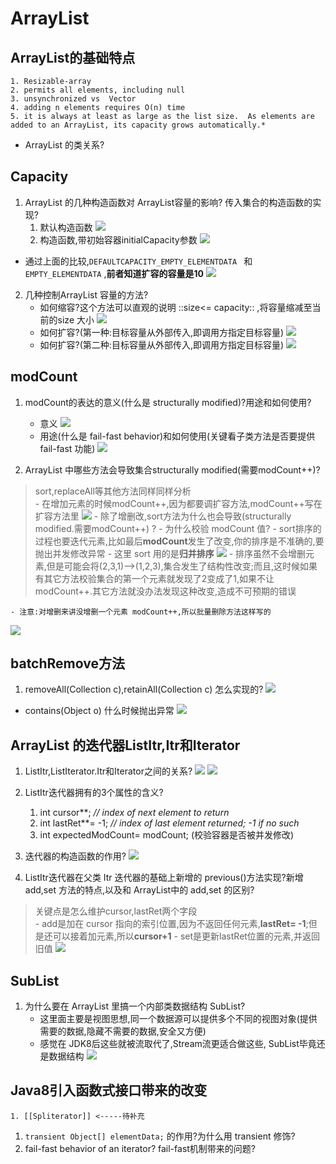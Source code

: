 # ArrayList

## ArrayList的基础特点
	1. Resizable-array
	2. permits all elements, including null
	3. unsynchronized vs  Vector
	4. adding n elements requires O(n) time
	5. it is always at least as large as the list size.  As elements are added to an ArrayList, its capacity grows automatically.*

- ArrayList 的类关系?
## Capacity
1. ArrayList 的几种构造函数对 ArrayList容量的影响? 传入集合的构造函数的实现?
	1. 默认构造函数
![](ArrayList/BF00ECE6-732E-444A-ACB1-A6A8FBF0E713.png)
	2. 构造函数,带初始容器initialCapacity参数
![](ArrayList/1B8F3C92-DE88-42D8-98DC-C0D48ABB192B.png)
- 通过上面的比较,`DEFAULTCAPACITY_EMPTY_ELEMENTDATA ` 和`EMPTY_ELEMENTDATA` ,**前者知道扩容的容量是10**
![](ArrayList/4A579666-1860-4B86-8921-2749B3F8F839.png)

2. 几种控制ArrayList 容量的方法?
	- 如何缩容?这个方法可以直观的说明 ::size<= capacity:: ,将容量缩减至当前的size 大小
![](ArrayList/18F2F986-FECA-4F67-A7C1-554722D8C9D9.png)
	- 如何扩容?(第一种:目标容量从外部传入,即调用方指定目标容量)
![](ArrayList/A5418EEA-107A-40D1-AD2F-C180951E180F.png)
	- 如何扩容?(第二种:目标容量从外部传入,即调用方指定目标容量)
![](ArrayList/76CEBE20-CAB1-4A53-A9F2-6C20D90A08B0.png)

## modCount
1. modCount的表达的意义(什么是 structurally modified)?用途和如何使用?
	- 意义
![](ArrayList/7B84EAAB-ADA6-47FD-A836-6BC69AA7B3E3.png)
	- 用途(什么是 fail-fast behavior)和如何使用(关键看子类方法是否要提供 fail-fast 功能)
![](ArrayList/3236957C-AEE5-41BF-A7C3-E79542C095F2.png)


2. ArrayList  中哪些方法会导致集合structurally modified(需要modCount++)?
> sort,replaceAll等其他方法同样同样分析  
	-  在增加元素的时候modCount++,因为都要调扩容方法,modCount++写在扩容方法里
![](ArrayList/3F7854B9-884A-49EF-A2D3-6EA5E9F506D4.png)
	- 除了增删改,sort方法为什么也会导致(structurally modified.需要modCount++) ?
		- 为什么校验 modCount 值?
			- sort排序的过程也要迭代元素,比如最后**modCount**发生了改变,你的排序是不准确的,要抛出并发修改异常
		- 这里 sort 用的是**归并排序**
![](ArrayList/E2F335A9-19FF-4CF4-84C7-559019C8BF6D.png)
		- 排序虽然不会增删元素,但是可能会将(2,3,1)—>(1,2,3),集合发生了结构性改变;而且,这时候如果有其它方法校验集合的第一个元素就发现了2变成了1,如果不让 modCount++.其它方法就没办法发现这种改变,造成不可预期的错误
		
	- 注意:对增删来讲没增删一个元素 modCount++,所以批量删除方法这样写的
![](ArrayList/260DD573-E696-4AA4-8F9E-C61A5C4FCB20.png)
	

## batchRemove方法
1. removeAll(Collection<?> c),retainAll(Collection<?> c)
怎么实现的?
![](ArrayList/FE975389-C228-445D-A53F-BD5AF5290B1E.png)
- contains(Object o) 什么时候抛出异常
![](ArrayList/C2139442-9F3B-44BE-A66E-17FCDAF013EE.png)

## ArrayList 的迭代器ListItr,Itr和Iterator
1. ListItr,ListIterator.Itr和Iterator之间的关系?
![](ArrayList/D061D159-5CD3-40A5-AA1E-97E39EADD00D.png)
![](ArrayList/6C380A25-F767-4D36-87DF-FB60DE1B89F5.png)
2. ListItr迭代器拥有的3个属性的含义?
	1. int cursor**;       *// index of next element to return*
	2. int lastRet**= -1; *// index of last element returned; -1 if no such*
	3. int expectedModCount= modCount;  (校验容器是否被并发修改)
3. 迭代器的构造函数的作用?
![](ArrayList/92C4B78A-AFD7-4FA8-8FED-A2016BB83935.png)

4. ListItr迭代器在父类 Itr 迭代器的基础上新增的 previous()方法实现?新增 add,set 方法的特点,以及和 ArrayList中的 add,set 的区别?
> 关键点是怎么维护cursor,lastRet两个字段  
	- add是加在 cursor 指向的索引位置,因为不返回任何元素,**lastRet= -1**;但是还可以接着加元素,所以**cursor+1**
	- set是更新lastRet位置的元素,并返回旧值
![](ArrayList/BCA8000C-ABFC-4361-8B4E-927C709A5989.png)


## SubList
1. 为什么要在 ArrayList 里搞一个内部类数据结构 SubList?
	- 这里面主要是视图思想,同一个数据源可以提供多个不同的视图对象(提供需要的数据,隐藏不需要的数据,安全又方便)
	- 感觉在 JDK8后这些就被流取代了,Stream流更适合做这些, SubList毕竟还是数据结构
![](ArrayList/9AFEEE04-BE12-4CB2-9A8F-7EE1570E1660.png)


## Java8引入函数式接口带来的改变
	1. [[Spliterator]] <-----待补充

1. `transient Object[] elementData;`
的作用?为什么用 transient 修饰?
2. fail-fast behavior of an iterator? fail-fast机制带来的问题?


